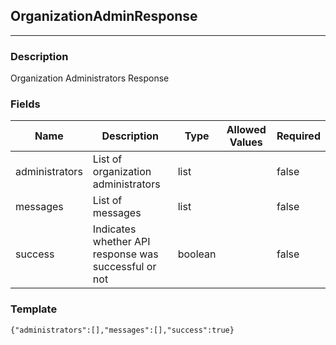 ## OrganizationAdminResponse
---
### Description
Organization Administrators Response
### Fields
| Name | Description | Type | Allowed Values | Required |
| ---- | ----------- | ---- | -------------- | -------- |
| administrators | List of organization administrators | list |  | false |
| messages | List of messages | list |  | false |
| success | Indicates whether API response was successful or not | boolean |  | false |
### Template
```
{"administrators":[],"messages":[],"success":true}
```

